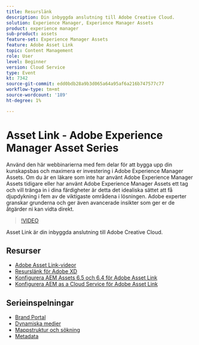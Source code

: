 ```yaml
---
title: Resurslänk
description: Din inbyggda anslutning till Adobe Creative Cloud.
solution: Experience Manager, Experience Manager Assets
product: experience manager
sub-product: assets
feature-set: Experience Manager Assets
feature: Adobe Asset Link
topic: Content Management
role: User
level: Beginner
version: Cloud Service
type: Event
kt: 7342
source-git-commit: edd0bdb28a9b3d065a64a95af6a216b747577c77
workflow-type: tm+mt
source-wordcount: '189'
ht-degree: 1%

---
```


# Asset Link - Adobe Experience Manager Asset Series

Använd den här webbinarierna med fem delar för att bygga upp din kunskapsbas och maximera er investering i Adobe Experience Manager Assets. Om du är en läkare som inte har använt Adobe Experience Manager Assets tidigare eller har använt Adobe Experience Manager Assets ett tag och vill tränga in i dina färdigheter är detta det idealiska sättet att få djupdykning i fem av de viktigaste områdena i lösningen. Adobe experter granskar grunderna och ger även avancerade insikter som ger er de åtgärder ni kan vidta direkt.

>[!VIDEO](https://video.tv.adobe.com/v/332127/?quality=12&learn=on&hidetitle=true)

Asset Link är din inbyggda anslutning till Adobe Creative Cloud.

## Resurser

* [Adobe Asset Link-videor](https://experienceleague.adobe.com/docs/experience-manager-learn/assets/adobe-asset-link/launch-adobe-asset-link.html)
* [Resurslänk för Adobe XD](https://helpx.adobe.com/enterprise/admin-guide.html/enterprise/using/adobe-asset-link-for-xd.ug.html)
* [Konfigurera AEM Assets 6.5 och 6.4 för Adobe Asset Link](https://helpx.adobe.com/enterprise/using/configure-aem-assets-6-for-asset-link.html)
* [Konfigurera AEM as a Cloud Service för Adobe Asset Link](https://helpx.adobe.com/enterprise/admin-guide.html/enterprise/using/configure-aem-assets-for-asset-link.ug.html)

## Serieinspelningar

* [Brand Portal](brand-portal.md)
* [Dynamiska medier](dynamic-media.md)
* [Mappstruktur och sökning](folder-structure-search.md)
* [Metadata](metadata.md)
